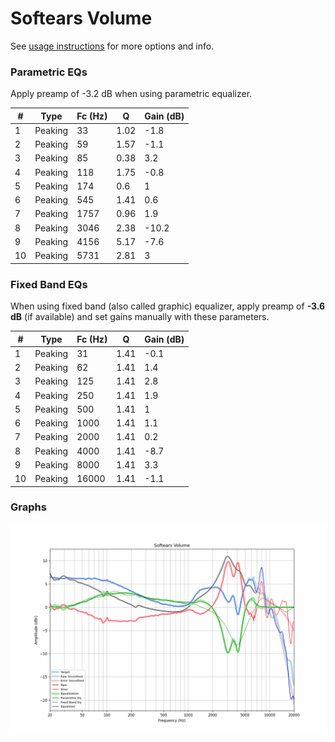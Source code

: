 # Softears Volume
See [usage instructions](https://github.com/jaakkopasanen/AutoEq#usage) for more options and info.

### Parametric EQs
Apply preamp of -3.2 dB when using parametric equalizer.

|   # | Type    |   Fc (Hz) |    Q |   Gain (dB) |
|-----|---------|-----------|------|-------------|
|   1 | Peaking |        33 | 1.02 |        -1.8 |
|   2 | Peaking |        59 | 1.57 |        -1.1 |
|   3 | Peaking |        85 | 0.38 |         3.2 |
|   4 | Peaking |       118 | 1.75 |        -0.8 |
|   5 | Peaking |       174 | 0.6  |         1   |
|   6 | Peaking |       545 | 1.41 |         0.6 |
|   7 | Peaking |      1757 | 0.96 |         1.9 |
|   8 | Peaking |      3046 | 2.38 |       -10.2 |
|   9 | Peaking |      4156 | 5.17 |        -7.6 |
|  10 | Peaking |      5731 | 2.81 |         3   |

### Fixed Band EQs
When using fixed band (also called graphic) equalizer, apply preamp of **-3.6 dB** (if available) and set gains manually with these parameters.

|   # | Type    |   Fc (Hz) |    Q |   Gain (dB) |
|-----|---------|-----------|------|-------------|
|   1 | Peaking |        31 | 1.41 |        -0.1 |
|   2 | Peaking |        62 | 1.41 |         1.4 |
|   3 | Peaking |       125 | 1.41 |         2.8 |
|   4 | Peaking |       250 | 1.41 |         1.9 |
|   5 | Peaking |       500 | 1.41 |         1   |
|   6 | Peaking |      1000 | 1.41 |         1.1 |
|   7 | Peaking |      2000 | 1.41 |         0.2 |
|   8 | Peaking |      4000 | 1.41 |        -8.7 |
|   9 | Peaking |      8000 | 1.41 |         3.3 |
|  10 | Peaking |     16000 | 1.41 |        -1.1 |

### Graphs
![](./Softears%20Volume.png)
